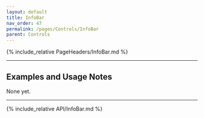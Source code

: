 ```yaml
---
layout: default
title: InfoBar
nav_order: 47
permalink: /pages/Controls/InfoBar
parent: Controls
---
```


{% include_relative PageHeaders/InfoBar.md %}

<!-- Custom content & examples start here -->

<hr />

## Examples and Usage Notes

None yet.

<!-- End custom content & examples -->

<hr />

{% include_relative API/InfoBar.md %}
